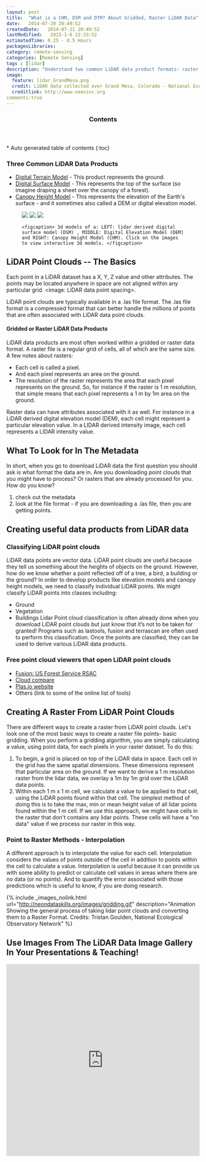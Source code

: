 ```yaml
---
layout: post
title:  "What is a CHM, DSM and DTM? About Gridded, Raster LiDAR Data"
date:   2014-07-20 20:49:52
createdDate:   2014-07-21 20:49:52
lastModified:   2015-1-6 22:33:52
estimatedTime: 0.25 - 0.5 Hours
packagesLibraries:
category: remote-sensing
categories: [Remote Sensing]
tags : [lidar]
description: "Understand two common LiDAR data product formats: raster and vector and learn the basics of how a LiDAR data are processed."
image:
  feature: lidar_GrandMesa.png
  credit: LiDAR data collected over Grand Mesa, Colorado - National Ecological Observatory Network (NEON)
  creditlink: http://www.neoninc.org
comments:true
---
```


<section id="table-of-contents" class="toc">
  <header>
    <h3 >Contents</h3>
  </header>
<div id="drawer" markdown="1">
*  Auto generated table of contents
{:toc}
</div>
</section><!-- /#table-of-contents -->


### Three Common LiDAR Data Products ###
- [Digital Terrain Model](http://neonhighered.org/3dRasterLidar/DTM.html) - This product represents the ground.
- [Digital Surface Model](http://neonhighered.org/3dRasterLidar/DSM.html) - This represents the top of the surface (so imagine draping a sheet over the canopy of a forest).
- [Canopy Height Model](http://neonhighered.org/3dRasterLidar/CHM.html) - This represents the elevation of the Earth's surface - and it sometimes also called a DEM or digital elevation model.

<figure class="third">
    <a href="http://neonhighered.org/3d/SJER_DSM_3d.html"><img src="{{ site.baseurl }}/images/lidar/dsm.png"></a>
    <a href="http://neonhighered.org/3d/SJER_DTM_3d.html"><img src="{{ site.baseurl }}/images/lidar/dem.png"></a>
    <a href="http://neonhighered.org/3d/SJER_CHM_3d.html" target="_blank"><img src="{{ site.baseurl }}/images/lidar/chm.png"></a>
    
    <figcaption> 3d models of a: LEFT: lidar derived digital surface model (DSM) , MIDDLE: Digital Elevation Model (DEM) and RIGHT: Canopy Height Model (CHM). Click on the images to view interactive 3d models. </figcaption>
</figure>


## LiDAR Point Clouds -- The Basics  ##
Each point in a LiDAR dataset has a X, Y, Z value and other attributes. The points may be located anywhere in space are not aligned within any particular grid. <image: LiDAR data point spacing>.

LiDAR point clouds are typically available in a .las file format. The .las file format is a compressed format that can better handle the millions of points that are often associated with LiDAR data point clouds.


#### Gridded or Raster LiDAR Data Products ###
LiDAR data products are most often worked within a gridded or raster data format. A raster file is a regular grid of cells, all of which are the same size. A few notes about rasters:  

-  Each cell is called a pixel. 
-  And each pixel represents an area on the ground. 
-  The resolution of the raster represents the area that each pixel represents on the ground. So, for instance if the raster is 1 m resolution, that simple means that each pixel represents a 1 m by 1m area on the ground.

Raster data can have attributes associated with it as well. For instance in a LiDAR derived digital elevation model (DEM), each cell might represent a particular elevation value.  In a LIDAR derived intensity image, each cell represents a LIDAR intensity value.

## What To Look for In The Metadata  
In short, when you go to download LiDAR data the first question you should ask is what format the data are in. Are you downloading point clouds that you might have to process? Or rasters that are already processed for you. How do you know?
1. check out the metadata
2. look at the file format - if you are downloading a .las file, then you are getting points. 

## Creating useful data products from LiDAR data

### Classifying LiDAR point clouds
LiDAR data points are vector data. LiDAR point clouds are useful because they tell us something about the heights of objects on the ground. However, how do we know whether a point reflected off of a tree, a bird, a building or the ground? In order to develop products like elevation models and canopy height models, we need to classify individual LiDAR points. We might classify LiDAR points into classes including:
- Ground
- Vegetation
- Buildings
Lidar Point cloud classification is often already done when you download LiDAR point clouds but just know that it’s not to be taken for granted! Programs such as lastools, fusion and terrascan are often used to perform this classification. Once the points are classified, they can be used to derive various LiDAR data products. 



### Free point cloud viewers that open LiDAR point clouds ###
- [Fusion: US Forest Service RSAC](http://www.fs.fed.us/eng/rsac/fusion/)
- [Cloud compare](http://www.danielgm.net/cc/)
- [Plas.io website](http://plas.io) 
- Others (link to some of the online list of tools)

## Creating A Raster From LiDAR Point Clouds
There are different ways to create a raster from LiDAR point clouds. Let's look one of the most basic ways to create a raster file points- basic gridding. When you perform a gridding algorithm, you are simply calculating a value, using point data, for each pixels in your raster dataset. To do this:

1. To begin, a grid is placed on top of the LiDAR data in space. Each cell in the grid has the same spatial dimensions. These dimensions represent that particular area on the ground. If we want to derive a 1 m resolution raster from the lidar data, we overlay a 1m by 1m grid over the LiDAR data points. 
2. Within each 1 m x 1 m cell, we calculate a value to be applied to that cell, using the LiDAR points found within that cell. The simplest method of doing this is to take the max, min or mean height value of all lidar points found within the 1 m cell. If we use this approach, we might have cells in the raster that don't contains any lidar points. These cells will have a "no data" value if we process our raster in this way. 

### Point to Raster Methods - Interpolation
A different approach is to interpolate the value for each cell. Interpolation considers the values of points outside of the cell in addition to points within the cell to calculate a value. Interpolation is useful because it can provide us with some ability to predict or calculate cell values in areas where there are no data (or no points). And to quantify the error associated with those predictions which is useful to know, if you are doing research. 


{% include _images_nolink.html url="http://neondataskills.org/images/gridding.gif" description="Animation Showing the general process of taking lidar point clouds and converting them to a Raster Format. Credits: Tristan Goulden, National Ecological Observatory Network" %}


## Use Images From The LiDAR Data Image Gallery In Your Presentations & Teaching! ##


<iframe width="100%" height="500px" frameborder="0" scrolling="no" src="http://flickrit.com/slideshowholder.php?height=75&size=big&setId=72157648481541867&caption=true&theme=1&thumbnails=1&transition=1&layoutType=responsive&sort=0" ></iframe>

